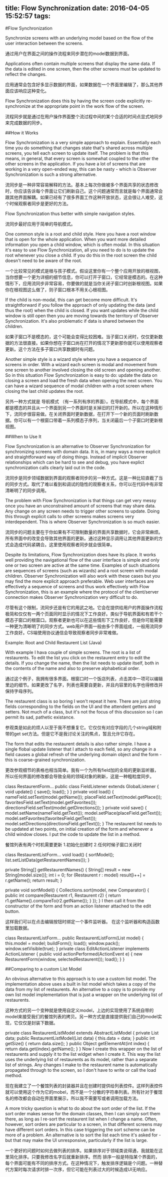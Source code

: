 title: Flow Synchronization
date: 2016-04-05 15:52:57
tags:
---
#Flow Synchronization

Synchronize screens with an underlying model based on the flow of the user interaction between the screens.

通过用户在界面之间的操作流程来同步潜在的model数据到界面。

Applications often contain multiple screens that display the same data. If the data is edited in one screen, then the other screens must be updated to reflect the changes.

应用通常会包含好多显示数据的界面，如果数据在一个界面里编辑了，那么其他界面应该响应这种变化。

Flow Synchronization does this by having the screen code explicitly re-synchronize at the appropriate point in the work flow of the screen.

流程同步就是通过在用户操作界面整个流过程中间的某个合适的时间点显式地同步来完成数据的同步。

##How it Works

Flow Synchronization is a very simple approach to explain. Essentially each time you do something that changes state that's shared across multiple screens, you tell each screen to update itself. The problem is that this means, in general, that every screen is somewhat coupled to the other the other screens in the application. If you have a lot of screens that are working in a very open-ended way, this can be nasty - which is Observer Synchronization is such a strong alternative.

流同步是一种非常容易解释的方法。基本上每次你做被多个界面共享的状态修改时，你应该告诉每个界面让它们刷新自己。这个问题通常而言就是每个界面通常会跟其他界面解耦。如果已经有了很多界面工作这种开放状态，这会很让人难受，这个时候观察者同步是更好的方法。

Flow Synchronization thus better with simple navigation styles.

流同步最好应用于简单的导航模式。

One common style is a root and child style. Here you have a root window that is open for the whole application. When you want more detailed information you open a child window, which is often modal. In this situation it's easy to use Flow Synchronization, all you need to do is to update the root whenever you close a child. If you do this in the root screen the child doesn't need to be aware of the root.

一个比较常见的模式是根与孩子模式。假设这里你有一个整个应用开放的根视图，当你想要一个更为详细的细节信息，你可以打开子窗口，它经常是模态的。在这种情形下，应用流同步非常容易，你要做的就是当你关闭子窗口时创新根视图。如果你在根视图这么做了，则子窗口根本不用关心根视图。

If the child is non-modal, this can get become more difficult. It's straightforward if you follow the approach of only updating the data (and thus the root) when the child is closed. If you want updates while the child window is still open then you are moving towards the territory of Observer Synchronization. It's also problematic if data is shared between the children.

如果子窗口不是模态的，这个可能会变得比较困难。当子窗口关闭时，仅仅更新数据的方法很直接。如果你想在子窗口尚在打开的情况下更新那你就可以使用观察者更新。这个方法在多子窗口共享数据时有问题。

Another simple style is a wizard style where you have a sequence of screens in order. With a wizard each screen is modal and movement from one screen to another involved closing the old screen and opening another. So in this situation Flow Synchronization is easy to do: update the data on closing a screen and load the fresh data when opening the next screen. You can have a wizard sequence of modal children with a root screen where closing the last child updates the root.

另外一种方式就是 导航模式 （有一系列有序的界面）。在导航模式中，每个界面都是模态的并且从一个界面到另一个界面时是关掉旧的打开新的。所以在这种情形下，流同步很容易做。在关闭界面时更新数据，在打开下一个新的页面时刷新数据。你可以有一个根窗口带着一系列模态子序列，当关闭最后一个子窗口时更新根视图。

##When to Use It

Flow Synchronization is an alternative to Observer Synchronization for synchronizing screens with domain data. It is, in many ways a more explicit and straightforward way of doing things. Instead of implicit Observer relationships which can be hard to see and debug, you have explict synchronization calls clearly laid out in the code.

流同步是同步领域数据到界面的观察者同步的另一种方式。这是一种比较直截了当的同步方式。取代了难以看到和调试的隐性的观察者关系，你可以在代码中有非常清晰明了的同步调用。

The problem with Flow Synchronization is that things can get very messy once you have an unconstrained amount of screens that may share data. Any change on any screen needs to trigger other screens to update. Doing this through explicit calls to other screens makes screens very interdependent. This is where Observer Synchronization is so much easier.

流同步的问题主要在于你如果有不可限制数量的界面共享数据时，它会非常麻烦。所有界面中的改变会导致其他界面的更新。通过这种显示调用让其他界面更新的方式会造成代码紧耦合。这里使用观察者同步就会很简单。

Despite its limitations, Flow Synchronization does have its place. It works well providing the navigational flow of the user interface is simple and only one or two screen are active at the same time. Examples of such situations are sequences of screens (such as wizards) and a root screen with modal children. Observer Synchronization will also work with these cases but you may find the more explicit approach preferable. Web user interfaces are effectively a sequence of screens and thus work effectively with Flow Synchronization, this is an example where the protocol of the client/server connection makes Observer Synchronization very difficult to do.

尽管有这个限制，流同步还是有它的用武之地。它会在提供给用户的界面操作流程极简和仅仅有一两个页面同时显示的情况下工作良好。类似于导航界面和有若干个模态子窗口的根窗口。观察者更新也可以在这些情形下工作良好，但是你可能需要一种更为清晰明了的同步方式。web用户界面一般由多个界面组成，一般用流同步工作良好。CS端使用协议通信会导致观察者同步非常难做。

Example: Root and Child Restaurent List (Java)

With example I hava couple of simple screens. The root is a list of restaurents. To edit the list you click on the restaurent entry to edit the details. If you change the name, then the list needs to update itself, both in the contents of the name and also to preserve alphabetical order.

通过这个例子，我拥有很多界面。根窗口时一个饭店列表，点击其中一项可以编辑里边的细节。如果更改了名字，列表也需要自更新，并且内容里的名字也得修改并保持字母序列。

The restaurent class is so boring I won't repeat it here. There are just string fields corresponding to the fields on the UI and the attendent getters and setters. Not much of a class, but it's not the focus of this discussion so I can permit its sad, pathetic existance.

参观类是如此的烦人以至于我不想重复它。它仅仅有对应字段的几个string域和附带的get set方法。但是它不是我讨论关注的焦点，暂且允许它存在。

The form that edits the restaurent details is also rather simple. I have a single flobal update listener that I attach to each field, so any change in a field causes a global refresh of the underlying domain object and the form - this is coarse-grained synchronization.

更改参观细节的表格也相当简单。我有一个为所有field加的全局的更新监听器，所以任何界面的修改都会导致全局的领域对象的刷新，这是一种粗粒度同步。

class RestaurentForm...
  public class FieldListener extends GlobalListener {
     void update() {
         save();
         load();
     }
  }
  private void load() {
      nameField.setText(model.getName());
      placeField.setText(model.getPlace());
      favoritesField.setText(model.getFavorites());
      directionsField.setText(model.getDirections());
  }
   private void save() {
       model.setName(nameField.getText());
       model.setPlace(placeField.getText());
       model.setFavorites(favoritesField.getText());
       model.setDirections(directionsField.getText());
   }
The restaurent list needs to be updated at two points, on initial creation of the form and whenever a child window closes. I put the code to update the list in a method.

餐馆列表有两个时机需要更新
1.初始化创建时
2.任何时候子窗口关闭时

class RestaurentListForm...
  void load() {
      sortModel();
      list.setListData(getRestaurentNames());
  }

  private String[] getRestaurentNames() {
      String[] result = new String[model.size()];
      int i = 0;
      for (Restaurent r : model) result[i++] = r.getName();
      return result;
  }

  private void sortModel() {
      Collections.sort(model, new Comparator<Restaurent>() {
          public int compare(Restaurent r1, Restaurent r2) {
              return r1.getName().compareTo(r2.getName());
          }
      });
  }
I then call it from the constructor of the form and from an action listener attached to the edit button.

这样我们可以在点击编辑按钮时绑定一个事件监听器。
在这个监听器和构造函数里加载数据。

class RestaurentListForm...
  public RestaurentListForm(List<Restaurent> model) {
      this.model = model;
      buildForm();
      load();
      window.pack();
      window.setVisible(true);
  }
private class EditActionListener implements ActionListener {
    public void actionPerformed(ActionEvent e) {
        new RestaurentForm(window, selectedRestaurent());
        load();
    }
}

##Comparing to a custom List Model

An obvious alternative to this approach is to use a custom list model. The implementation above uses a built in list model which takes a copy of the data from my list of restaurents. An alternative to a copy is to provide my own list model implementation that is just a wrapper on the underlying list of restaurents.

这种方式的另一个变种就是使用自定义model，上边的实现使用了系统自带的model来接受我们的餐馆列表的拷贝。另一种方式是直接提供我们自己的model实现，它仅仅是封装下数据。

private class RestaurentListModel extends AbstractListModel {
    private List<Restaurent> data;
    public RestaurentListModel(List<Restaurent> data) {
        this.data = data;
    }
    public int getSize() {
        return data.size();
    }
    public Object getElementAt(int index) {
        return data.get(index).getName();
    }
}
Now I create this wrapper on the list of restaurents and supply it to the list widget when I create it. This way the list uses the underlying list of restaurents as its model, rather than a separate list of strings. Any changes I make to the restaurent name is automatically propagated through to the screen, so I don't have to write or call the load method.

现在我建立了一个餐馆列表的封装器并且在创建时提供给列表控件。这样列表控件就可以使用这个作为它的mobel，而不是一个分散的字符串列表。所有针对于餐馆名的修改都会自动在界面里展示，所以我不需要写或者调用加载方法。

A more tricky question is what to do about the sort order of the list. If the sort order makes sense for the domain classes, then I can simply sort them there, as long as I re-sort the restaurent list when I change a name. Often, however, sort orders are particular to a screen, in that different screens may have different sort orders. In this case triggering the sort scheme can be more of a problem. An alternative is to sort the list each time it's asked for - but that may make the UI unresponsive, particularly if the list is large.

一个更好的问题时如何去做列表的排序。如果排序对于领域类说得通，我就能在这里简化排序。只要我修改名字后就重新排序。然而 排序一般是特指某个界面的，每个界面可能有不同的排序方式。在这种情况下，触发排序逻辑是个问题。一种替代方案时每次请求时排一次序，但它可能在列表过大的时候造成UI无响应。
